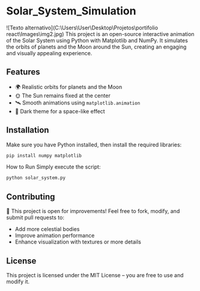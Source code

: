 # **Solar_System_Simulation**
![Texto alternativo](C:\Users\User\Desktop\Projetos\portifolio react\Images\img2.jpg)
This project is an open-source interactive animation of the Solar System using Python with Matplotlib and NumPy. It simulates the orbits of planets and the Moon around the Sun, creating an engaging and visually appealing experience.

## **Features**
- 🌍 Realistic orbits for planets and the Moon
- 🌞 The Sun remains fixed at the center
- 🛰️ Smooth animations using `matplotlib.animation`
- 🎨 Dark theme for a space-like effect

## **Installation**
Make sure you have Python installed, then install the required libraries:

```bash
pip install numpy matplotlib
```
How to Run
Simply execute the script:
```bash
python solar_system.py
````

## **Contributing**
🚀 This project is open for improvements! Feel free to fork, modify, and submit pull requests to:

- Add more celestial bodies
- Improve animation performance
- Enhance visualization with textures or more details
  
## **License**
This project is licensed under the MIT License – you are free to use and modify it.


